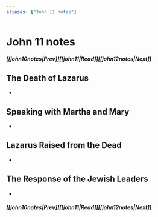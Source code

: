 ```yaml
---
aliases: ["John 11 notes"]
---
```

# John 11 notes
##### <span class=arrow-left></span>[[john10notes|Prev]]<span class=navigation-separator></span>[[john11|Read]]<span class=navigation-separator></span>[[john12notes|Next]]<span class=arrow-right></span>
## The Death of Lazarus
- 
## Speaking with Martha and Mary
- 
## Lazarus Raised from the Dead
- 
## The Response of the Jewish Leaders
- 
##### <span class=arrow-left></span>[[john10notes|Prev]]<span class=navigation-separator></span>[[john11|Read]]<span class=navigation-separator></span>[[john12notes|Next]]<span class=arrow-right></span>